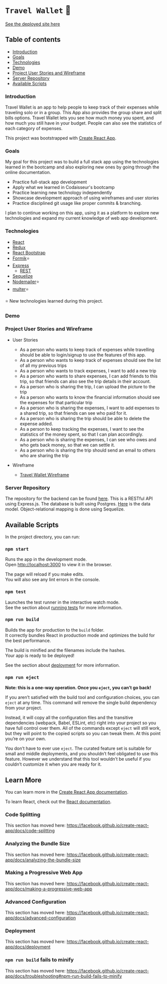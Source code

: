 # `Travel Wallet` 💸

[See the deployed site here](https://wizardly-poincare-fafda8.netlify.app/)

## Table of contents

- [Introduction](#introduction)
- [Goals](#goals)
- [Technologies](#technologies)
- [Demo](#demo)
- [Project User Stories and Wireframe](#project-user-stories-and-wireframe)
- [Server Repository](#server-repository)
- [Available Scripts](#available-scripts)

### Introduction

Travel Wallet is an app to help people to keep track of their expenses while traveling solo or in a group. This App also provides the group share and split bills options. Travel Wallet lets you see how much money you spent, and how much you still have in your budget. People can also see the statistics of each category of expenses.

This project was bootstrapped with [Create React App](https://github.com/facebook/create-react-app).

### Goals

My goal for this project was to build a full stack app using the technologies learned in the bootcamp and also exploring new ones by going through the online documentation.

- Practice full-stack app development
- Apply what we learned in Codaisseur's bootcamp
- Practice learning new technology independently
- Showcase development approach of using wireframes and user stories
- Practice disciplined git usage like proper commits & branching.

I plan to continue working on this app, using it as a platform to explore new technologies and expand my current knowledge of web app development.

### Technologies

- [React](https://github.com/sowjanyam27/travel-wallet-client/blob/development/src/App.js)
- [Redux](https://github.com/sowjanyam27/travel-wallet-client/tree/development/src/store)
- [React Bootstrap](https://react-bootstrap.github.io/getting-started/introduction/)
- [Formik](https://github.com/sowjanyam27/travel-wallet-client/blob/development/src/pages/AddExpense/AddExpense.js)⭐️
- [Express](https://github.com/sowjanyam27/travel-wallet-server/blob/development/index.js)
  - [REST](https://github.com/sowjanyam27/travel-wallet-server/blob/development/routers/trip.js)
- [Sequelize](https://github.com/sowjanyam27/travel-wallet-server/blob/development/models/trip.js)
- [Nodemailer](https://github.com/sowjanyam27/travel-wallet-server/blob/development/routers/email.js)⭐️
- [multer](https://github.com/sowjanyam27/travel-wallet-server/blob/development/routers/trip.js)⭐️

⭐️ New technologies learned during this project.

### Demo

### Project User Stories and Wireframe

- User Stories

  - As a person who wants to keep track of expenses while travelling should be able to login/signup to use the features of this app.
  - As a person who wants to keep track of expenses should see the list of all my previous trips
  - As a person who wants to track expenses, I want to add a new trip
  - As a person who wants to share expenses, I can add friends to this trip, so that friends can also see the trip details in their account.
  - As a person who is sharing the trip, I can upload the picture to the trip
  - As a person who wants to know the financial information should see the expenses for that particular trip
  - As a person who is sharing the expenses, I want to add expenses to a shared trip, so that friends can see who paid for it.
  - As a person who is sharing the trip should be able to delete the expense added.
  - As a person to keep tracking the expenses, I want to see the statistics of the money spent, so that I can plan accordingly.
  - As a person who is sharing the expenses, I can see who owes and who gets back money, so that we can settle it.
  - As a person who is sharing the trip should send an email to others who are sharing the trip

- Wireframe
  - [Travel Wallet Wireframe](https://wireframepro.mockflow.com/view/M23e7fb5dfa23af0b0d580c1f87e33e321593268948906)

### Server Repository

The repository for the backend can be found [here](https://github.com/sowjanyam27/travel-wallet-server). This is a RESTful API using Express.js. The database is built using Postgres. [Here](https://app.lucidchart.com/invitations/accept/3378942f-0f45-460a-a368-dd1c76b04b05) is the data model. Object-relational mapping is done using Sequelize.

## Available Scripts

In the project directory, you can run:

### `npm start`

Runs the app in the development mode.<br />
Open [http://localhost:3000](http://localhost:3000) to view it in the browser.

The page will reload if you make edits.<br />
You will also see any lint errors in the console.

### `npm test`

Launches the test runner in the interactive watch mode.<br />
See the section about [running tests](https://facebook.github.io/create-react-app/docs/running-tests) for more information.

### `npm run build`

Builds the app for production to the `build` folder.<br />
It correctly bundles React in production mode and optimizes the build for the best performance.

The build is minified and the filenames include the hashes.<br />
Your app is ready to be deployed!

See the section about [deployment](https://facebook.github.io/create-react-app/docs/deployment) for more information.

### `npm run eject`

**Note: this is a one-way operation. Once you `eject`, you can’t go back!**

If you aren’t satisfied with the build tool and configuration choices, you can `eject` at any time. This command will remove the single build dependency from your project.

Instead, it will copy all the configuration files and the transitive dependencies (webpack, Babel, ESLint, etc) right into your project so you have full control over them. All of the commands except `eject` will still work, but they will point to the copied scripts so you can tweak them. At this point you’re on your own.

You don’t have to ever use `eject`. The curated feature set is suitable for small and middle deployments, and you shouldn’t feel obligated to use this feature. However we understand that this tool wouldn’t be useful if you couldn’t customize it when you are ready for it.

## Learn More

You can learn more in the [Create React App documentation](https://facebook.github.io/create-react-app/docs/getting-started).

To learn React, check out the [React documentation](https://reactjs.org/).

### Code Splitting

This section has moved here: https://facebook.github.io/create-react-app/docs/code-splitting

### Analyzing the Bundle Size

This section has moved here: https://facebook.github.io/create-react-app/docs/analyzing-the-bundle-size

### Making a Progressive Web App

This section has moved here: https://facebook.github.io/create-react-app/docs/making-a-progressive-web-app

### Advanced Configuration

This section has moved here: https://facebook.github.io/create-react-app/docs/advanced-configuration

### Deployment

This section has moved here: https://facebook.github.io/create-react-app/docs/deployment

### `npm run build` fails to minify

This section has moved here: https://facebook.github.io/create-react-app/docs/troubleshooting#npm-run-build-fails-to-minify
